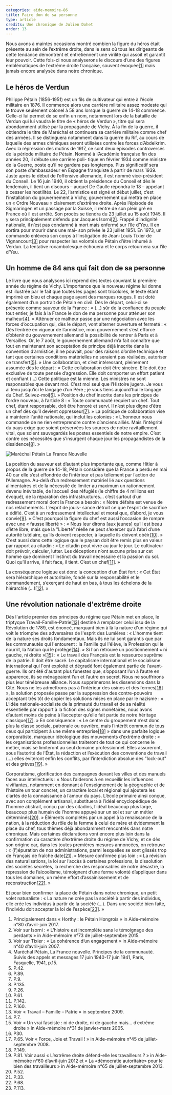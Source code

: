 ```yaml
---
categories: aide-memoire-86
title: Faire don de sa personne
type: article
credits: Une chronique de Julien Dohet
order: 13
---
```

Nous avons à maintes  occasions  montré combien la figure du héros était présente au sein de  l’extrême  droite,  dans le sens où tous les dirigeants de cette tendance démontrent et entretiennent une virilité qui assoit et garantit leur pouvoir. Cette fois-ci nous analyserons le discours d’une des figures emblématiques de l’extrême droite française, souvent évoquée[[1]](#footnote-1) mais jamais encore analysée dans notre chronique.

## Le héros de Verdun

Philippe Pétain (1856-1951) est un fils de cultivateur qui entre à l’école militaire en 1876. Il commence alors une carrière militaire assez modeste qui le trouve seulement colonel à 58 ans lorsque la guerre de 14-18 commence. Celle-ci lui permet de se enfin un nom, notamment lors de la bataille
 de Verdun qui lui vaudra le titre de « héros de Verdun », titre qui sera abondamment utilisé par la propagande de Vichy. À la fin de la guerre, il obtiendra le titre de Maréchal et continuera sa carrière militaire comme chef des armées. Il se distinguera notamment dans la guerre du Rif, au cours de laquelle des armes chimiques seront utilisées contre les forces d’Abdelkrim. Avec la répression des mutins de 1917, ce sont deux épisodes controversés de la période militaire de Pétain. Nommé à l’Académie française fin des années 20, il débute une carrière poli- tique en février 1934 comme ministre de la Guerre, poste qu’il ne gardera pas longtemps. Plus significatif sera son poste d’ambassadeur en Espagne franquiste à partir de mars 1939. Juste après le début de l’offensive allemande, il est nommé vice-président du Conseil. Le 16 juin 1940, il obtient la présidence du Conseil et dès le lendemain,   il tient un discours – auquel De Gaulle répondra le 18
 – appelant à cesser les hostilités. Le 22, l’armistice est signé et début juillet, c’est l’installation du gouvernement à Vichy, gouvernement qui mettra en place un « Ordre Nouveau » clairement d’extrême droite. Après l’épisode de Sigmaringen et un passage par la Suisse, il rentre de son plein gré en France où il est arrêté. Son procès se tiendra du 23 juillet au 15 août 1945. Il y sera principalement défendu par Jacques Isorni[[2]](#footnote-2). Frappé d’indignité nationale, il n’est pas condamné à mort mais enfermé  sur l’île d’Yeu. Il en sortira pour mourir dans une mai- son privée le 23 juillet 1951. En 1973, un commando enlèvera son corps à l’instigation de Jean-Louis Tixier de Vignancourt[[3]](#footnote-3) pour respecter les volontés de Pétain d’être inhumé à Verdun. La tentative rocambolesque échouera et le corps retournera sur l’île d’Yeu.

## Un homme de 84 ans qui fait don de sa personne

Le livre que nous analysons ici reprend des textes couvrant la première année du régime de Vichy. L’importance que le nouveau régime lui donne est illustrée par le fait que toutes les pages sont tricolores, le texte étant imprimé en bleu et chaque page ayant des marques rouges. Il est doté également d’un portrait de Pétain en civil. Dès le départ, celui-ci se présente comme sauveur de la France :
 « (…) sûr de la confiance du peuple tout entier,  je fais à la France le don de ma personne pour atténuer son malheur[[4]](#footnote-4). » Atténuer ce malheur passe par une négociation avec les forces d’occupation qui, dès le départ, vont alterner ouverture et fermeté : « Dès l’entrée en vigueur de
 l’armistice, mon gouvernement s’est efforcé d’obtenir du
 gouvernement allemand la possibilité de rentrer à Paris et à Versailles. Or, le 7 août, le gouvernement allemand m’a fait connaître que tout en maintenant son acceptation de principe déjà inscrite dans la convention d’armistice, il ne pouvait, pour des raisons d’ordre technique et tant que certaines conditions matérielles ne seraient pas réalisées, autoriser ce transfert[[5]](#footnote-5).  »  Une  collaboration, et c’est intéressant, pleinement assumée dès le départ :
 « Cette collaboration doit être sincère. Elle doit être exclusive de toute pensée d’agression. Elle doit comporter un effort patient et confiant (…) Cette politique est la mienne. Les ministres ne sont responsables que devant moi. C’est moi seul que l’Histoire jugera. Je vous ai tenu
 jusqu’ici le langage d’un Père ; je vous tiens aujourd’hui le langage du Chef. Suivez-moi[[6]](#footnote-6). » Position du chef inscrite dans les principes de l’ordre nouveau, à l’article 8 :
 « Toute communauté requiert un chef. Tout chef, étant responsable, doit être honoré et servi. Il n’est plus digne d’être un chef dès qu’il devient oppresseur[[7]](#footnote-7). » La politique de collaboration vise à maintenir l’unité nationale, qui inclut les colonies : « L’honneur nous commande de ne rien entreprendre contre d’anciens alliés. Mais l’intégrité du pays exige que soient préservées les sources de notre ravitaillement vital, que soient sauvegardés les postes essentiels de notre empire. C’est contre ces nécessités que s’insurgent chaque jour les propagandistes de la dissidence[[8]](#footnote-8). »

![Maréchal Pétain La France Nouvelle](/assets/uploads/am-86-la-nouvelle-france-petain.jpg)

La position du sauveur est d’autant plus importante que, comme Hitler à propos de la guerre de 14-18, Pétain considère que la France a perdu en mai 40 car elle s’est effondrée de l’intérieur et pas tellement par l’action de l’Allemagne. Au-delà d’un redressement matériel lié aux questions alimentaires et de la nécessité de limiter au maximum un rationnement devenu inévitable, de l’accueil des réfugiés (le chiffre de 4 millions est évoqué), de la réparation des infrastructures… c’est surtout d’un redressement moral dont la France a besoin : « Notre défaite est venue de nos relâchements. L’esprit de jouis- sance détruit ce que l’esprit de sacrifice a édifié. C’est à un redressement intellectuel et moral que, d’abord, je vous convie[[9]](#footnote-9). » C’est pourquoi la figure du chef est aussi l’occasion de rompre avec une « fausse liberté » : « Nous leur dirons \[aux jeunes] qu’il est beau d’être libre, mais que la "Liberté" réelle ne peut s’exercer qu’à l’abri d’une autorité tutélaire, qu’ils doivent respecter, à laquelle ils doivent obéir[[10]](#footnote-10). » C’est aussi dans cette logique que le paysan doit être remis plus en valeur par rapport au citadin : « Le citadin peut vivre au jour le jour. Le cultivateur doit prévoir, calculer, lutter. Les déceptions n’ont aucune prise sur cet homme que dominent l’instinct du travail nécessaire et la passion du sol. Quoi qu’il arrive, il fait face, il tient. C’est un chef[[11]](#footnote-11). »

La conséquence logique est donc la conception d’un État fort : « Cet État sera hiérarchique et autoritaire, fondé sur la responsabilité et le commandement, s’exerçant de haut en bas, à tous les échelons de la hiérarchie (…)[[12]](#footnote-12). »

## Une révolution nationale d'extrême droite

Dès l'article premier des principes du régime que Pétain met en place, le triptyque Travail-Famille-Patrie[[13]](#footnote-13) destiné à remplacer celui issu de la Révolution de 1789, est énoncé, marquant bien à là la nature d'un régime qui voit le triomphe des adversaires de l'esprit des Lumières : « L'homme tient de la nature ses droits fondamentaux. Mais ils ne lui sont garantis que par les communautés qui l'entourent : la Famille qui l'élève, la Profession qui le nourrit, la Nation qui le protège[[14]](#footnote-14). » Si l'on retrouve un positionnement « ni gauche, ni droite »[[15]](#footnote-15) : « Le travail des Français est la ressource suprême de la patrie. Il doit être sacré. Le capitalisme international et le socialisme international qui l'ont exploité et dégradé font également partie de l'avant-guerre. Ils ont été d'autant plus funestes que, s’opposant l’un à l’autre en apparence, ils se ménageaient l’un et l’autre en secret. Nous ne souffrirons plus leur ténébreuse alliance. Nous supprimerons les dissensions dans la Cité. Nous ne  les admettrons pas à l’intérieur des usines et des fermes[[16]](#footnote-16) », la solution proposée passe par la suppression des contre-pouvoirs acceptant très tôt de copier les solutions mises en place par le nazisme : « L’idée nationale-socialiste de la primauté du travail et de sa réalité essentielle par rapport  à la fiction des signes monétaires, nous avons d’autant moins de peine à l’accepter qu’elle fait partie de notre héritage classique[[17]](#footnote-17). » En conséquence : « Le centre du groupement n’est donc plus la classe sociale, patronale ou ouvrière, mais l’intérêt commun de tous ceux qui participent à une même entreprise[[18]](#footnote-18) » dans une parfaite logique corporatiste, marqueur idéologique des mouvements d’extrême droite : « les organisations professionnelles traiteront de tout ce qui concerne le métier, mais se limiteront au seul domaine professionnel. Elles assureront, sous l’autorité de l’État, la rédaction et l’exécution des conventions de travail (…) elles éviteront enfin les conflits, par l’interdiction absolue des "lock-out" et des grèves[[19]](#footnote-19). »

Corporatisme, glorification des campagnes devant les villes et des manuels faces aux intellectuels : « Nous l’aiderons à en recueillir les influences vivifiantes, notamment en donnant à l’enseignement de la géographie et de l’histoire un tour concret, un caractère local et régional qui ajoutera les clartés de la connaissance à l’amour du pays. L’école primaire ainsi conçue, avec son complément artisanal, substituera à l’idéal encyclopédique de l’homme abstrait, conçu par des citadins, l’idéal beaucoup plus large, beaucoup plus humain de l’homme appuyé sur un sol et sur un métier déterminés[[20]](#footnote-20). » Éléments complétés par un appel à la renaissance de la nation, à   la réduction du rôle de la femme à celui de mère et évidemment la place du chef, tous thèmes déjà abondamment rencontrés dans notre chronique. Mais certaines déclarations vont encore plus loin dans la confirmation du caractère d’extrême droite du régime de Vichy, et ce dès son origine car, dans les toutes premières mesures annoncées, on retrouve : « (l’)épuration de nos administrations, parmi lesquelles se sont glissés trop de Français de fraîche date[[21]](#footnote-21). » Mesure confirmée plus loin : « La révision des naturalisations, la loi sur l’accès à certaines professions, la dissolution des sociétés secrètes, la recherche des responsables de notre désastre, la répression de l’alcoolisme, témoignent d’une ferme volonté d’appliquer dans tous les domaines, un même effort d’assainissement et de reconstruction[[22]](#footnote-22). »

Et pour bien confirmer la place de Pétain dans notre chronique, un petit volet naturaliste : « La nature ne crée pas la société à partir des individus, elle crée les individus à partir de la société (…). Dans une société bien faite, l’individu doit accepter la loi de l’espèce[[23]](#footnote-23). »

1. Principalement dans « Horthy : le Pétain Hongrois » in Aide-mémoire
   n°80  d’avril-juin 2017.
2. Voir sur Isorni : « L’histoire est incomplète sans le témoignage des perdants » in Aide-mémoire n°73 de juillet-septembre 2015.
3. Voir sur Tixier : « La cohérence d’un engagement » in Aide-mémoire
   n°40 d’avril-juin 2007.
4. Maréchal Pétain, La France nouvelle. Principes de la communauté. Suivis des appels et messages 17 juin 1940-17 juin 1941, Paris, Fasquelle, 1941, p.15.
5. P.42.
6. P.89.
7. P.9.
8. P.135.
9. P.26.
10. P.61.
11. P.142.
12. P.160.
13. Voir « Travail – Famille – Patrie » in septembre 2009.
14. P.7.
15. Voir « Un vrai fasciste : ni de droite, ni de gauche mais… d’extrême
    droite » in Aide-mémoire n°31 de janvier-mars 2005.
16. P30.
17. P.65. Voir « Force, Joie et Travail ! » in Aide-mémoire n°45 de juillet-septembre 2008.
18. P.149.
19. P.81. Voir aussi « L’extrême  droite  défend-elle  les  travailleurs  ?  » in Aide-mémoire n°60 d’avril-juin 2012 et « La «démocratie autoritaire» pour le bien des travailleurs » in Aide-mémoire n°65  de juillet-septembre 2013.
20. P.52.
21. P.33.
22. P.68.
23. P.113.
